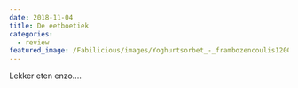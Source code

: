 ```yaml
---
date: 2018-11-04
title: De eetboetiek
categories:
  - review
featured_image: /Fabilicious/images/Yoghurtsorbet_-_frambozencoulis1200.jpg
---
```


Lekker eten enzo....